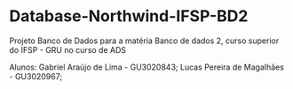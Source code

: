 # Database-Northwind-IFSP-BD2
Projeto Banco de Dados para a matéria Banco de dados 2, curso superior do IFSP - GRU no curso de ADS

Alunos:
  Gabriel Araújo de Lima - GU3020843;
  Lucas Pereira de Magalhães - GU3020967;
